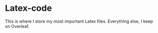 # Latex-code
This is where I store my most important Latex files. Everything else, I keep on Overleaf.
